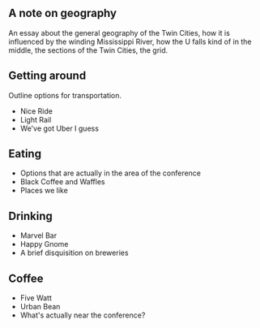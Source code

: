 ## A note on geography
An essay about the general geography of the Twin Cities, how it is influenced
by the winding Mississippi River, how the U falls kind of in the middle, the
sections of the Twin Cities, the grid.

## Getting around
Outline options for transportation.
 - Nice Ride
 - Light Rail
 - We've got Uber I guess

## Eating
 - Options that are actually in the area of the conference
  - Black Coffee and Waffles
 - Places we like

## Drinking
 - Marvel Bar
 - Happy Gnome
 - A brief disquisition on breweries

## Coffee
 - Five Watt
 - Urban Bean
 - What's actually near the conference?
